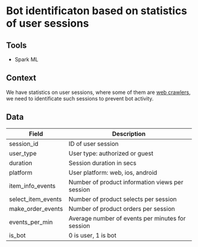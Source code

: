 # Bot identificaton based on statistics of user sessions
## Tools
- Spark ML
## Context
We have statistics on user sessions, where some of them are [web crawlers](https://en.wikipedia.org/wiki/Web_crawler), we need to identificate such sessions to prevent bot activity.
## Data

| Field  | Description |
| ------------- | ------------- |
| session_id | ID of user session  |
| user_type | User type: authorized or guest |
| duration | Session duration in secs |
| platform | User platform: web, ios, android |
| item_info_events | Number of product information views per session |
| select_item_events | Number of product selects per session |
| make_order_events | Number of product orders per session |
| events_per_min | Average number of events per minutes for session |
| is_bot | 0 is user, 1 is bot |
